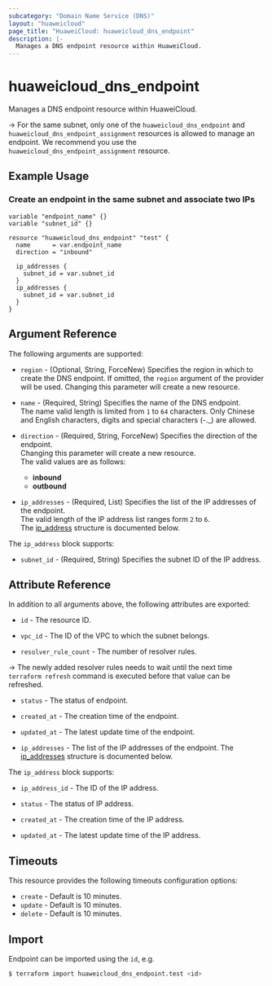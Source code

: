 ```yaml
---
subcategory: "Domain Name Service (DNS)"
layout: "huaweicloud"
page_title: "HuaweiCloud: huaweicloud_dns_endpoint"
description: |-
  Manages a DNS endpoint resource within HuaweiCloud.
---
```


# huaweicloud_dns_endpoint

Manages a DNS endpoint resource within HuaweiCloud.

-> For the same subnet, only one of the `huaweicloud_dns_endpoint` and `huaweicloud_dns_endpoint_assignment` resources
   is allowed to manage an endpoint. We recommend you use the `huaweicloud_dns_endpoint_assignment` resource.

## Example Usage

### Create an endpoint in the same subnet and associate two IPs

```hcl
variable "endpoint_name" {}
variable "subnet_id" {}

resource "huaweicloud_dns_endpoint" "test" {
  name      = var.endpoint_name
  direction = "inbound"

  ip_addresses {
    subnet_id = var.subnet_id
  }
  ip_addresses {
    subnet_id = var.subnet_id
  }
}
```

## Argument Reference

The following arguments are supported:

* `region` - (Optional, String, ForceNew) Specifies the region in which to create the DNS endpoint. If omitted,
  the `region` argument of the provider will be used. Changing this parameter will create a new resource.

* `name` - (Required, String) Specifies the name of the DNS endpoint.  
  The name valid length is limited from `1` to `64` characters. Only Chinese and English characters, digits and
  special characters (-._) are allowed.

* `direction` - (Required, String, ForceNew) Specifies the direction of the endpoint.  
  Changing this parameter will create a new resource.  
  The valid values are as follows:
  + **inbound**
  + **outbound**

* `ip_addresses` - (Required, List) Specifies the list of the IP addresses of the endpoint.  
  The valid length of the IP address list ranges form `2` to `6`.  
  The [ip_address](#endpoint_ip_addresses) structure is documented below.

<a name="endpoint_ip_addresses"></a>
The `ip_address` block supports:

* `subnet_id` - (Required, String) Specifies the subnet ID of the IP address.

## Attribute Reference

In addition to all arguments above, the following attributes are exported:

* `id` - The resource ID.

* `vpc_id` - The ID of the VPC to which the subnet belongs.

* `resolver_rule_count` - The number of resolver rules.

-> The newly added resolver rules needs to wait until the next time `terraform refresh` command is executed before that value
   can be refreshed.

* `status` - The status of endpoint.

* `created_at` - The creation time of the endpoint.

* `updated_at` - The latest update time of the endpoint.

* `ip_addresses` - The list of the IP addresses of the endpoint.
  The [ip_addresses](#endpoint_ip_addresses_attr) structure is documented below.

<a name="endpoint_ip_addresses_attr"></a>
The `ip_address` block supports:

* `ip_address_id` - The ID of the IP address.

* `status` - The status of IP address.

* `created_at` - The creation time of the IP address.

* `updated_at` - The latest update time of the IP address.

## Timeouts

This resource provides the following timeouts configuration options:

* `create` - Default is 10 minutes.
* `update` - Default is 10 minutes.
* `delete` - Default is 10 minutes.

## Import

Endpoint can be imported using the `id`, e.g.

```bash
$ terraform import huaweicloud_dns_endpoint.test <id>
```

